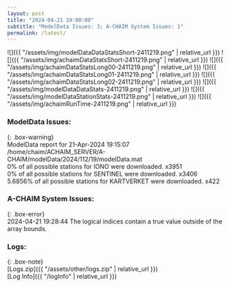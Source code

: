 ```yaml
---
layout: post
title: "2024-04-21 19:00:00"
subtitle: "ModelData Issues: 3; A-CHAIM System Issues: 1"
permalink: /latest/
---
```


![]({{ "/assets/img/modelDataDataStatsShort-2411219.png" | relative_url }})
![]({{ "/assets/img/achaimDataStatsShort-2411219.png" | relative_url }})
![]({{ "/assets/img/achaimDataStatsLong00-2411219.png" | relative_url }})
![]({{ "/assets/img/achaimDataStatsLong01-2411219.png" | relative_url }})
![]({{ "/assets/img/achaimDataStatsLong02-2411219.png" | relative_url }})
![]({{ "/assets/img/modelDataDataStats-2411219.png" | relative_url }})
![]({{ "/assets/img/modelDataStationStats-2411219.png" | relative_url }})
![]({{ "/assets/img/achaimRunTime-2411219.png" | relative_url }})


### ModelData Issues:  
  
{: .box-warning}  
 ModelData report for 21-Apr-2024 19:15:07   
 /home/chaim/ACHAIM_SERVER/A-CHAIM/modelData/2024/112/19/modelData.mat   
 0% of all possible stations for IONO were downloaded. x3951   
 0% of all possible stations for SENTINEL were downloaded. x3406   
 5.6856% of all possible stations for KARTVERKET were downloaded. x422   
  
### A-CHAIM System Issues:  
  
{: .box-error}  
2024-04-21 19:28:44 The logical indices contain a true value outside of the array bounds.  

### Logs:  
  
{: .box-note}  
[Logs.zip]({{ "/assets/other/logs.zip" | relative_url }})  
[Log Info]({{ "/logInfo" | relative_url }})  
